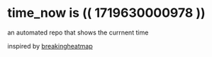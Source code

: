 # time_now is (( 1719630000978 ))

an automated repo that shows the currnent time

inspired by [breakingheatmap](https://github.com/breakingheatmap/breakingheatmap)